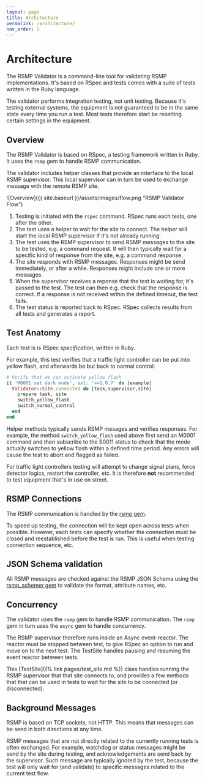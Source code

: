 ```yaml
---
layout: page
title: Architecture
permalink: /architecture/
nav_order: 1
---
```


# Architecture
The RSMP Validator is a command-line tool for validating RSMP implementations. It's based on RSpec and tests comes with a suite of tests written in the Ruby language.

The validator performs integration testing, not unit testing. Because it's testing external systems, the equipment is not guaranteed to be in the same state every time you run a test. Most tests therefore start be resetting certain settings in the equipment.

## Overview
The RSMP Validator is based on RSpec, a testing framework written in Ruby. It uses the `rsmp` gem to handle RSMP communication.

The validator includes helper classes that provide an interface to the local RSMP supervisor. This local supervisor can in turn be used to exchange message with the remote RSMP site.

![Overview]({{ site.baseurl }}/assets/images/flow.png "RSMP Validator Flow")


1. Testing is initiated with the `rspec` command. RSpec runs each tests, one after the other.
2. The test uses a helper to wait for the site to connect. The helper will start the local RSMP supervisor if it's not already running.
3. The test uses the RSMP supervisor to send RSMP messages to the site to be tested, e.g. a command request. It will then typically wait for a specific kind of response from the site, e.g. a command response.
4. The site responds with RSMP messages. Responses might be send immediately, or after a while. Responses might include one or more messages.
5. When the supervisor receives a reponse that the test is waiting for, it's passed to the test. The test can then e.g. check that the response is correct. If a response is not received within the defined timeout, the test fails.
6. The test status is reported back to RSpec. RSpec collects results from all tests and generates a report.

## Test Anatomy
Each test is is RSpec _specification_, written in Ruby.

For example, this test verifies that a traffic light controller can be put into yellow flash, and afterwards be but back to normal control:

```ruby
# Verify that we can activate yellow flash
it 'M0001 set dark mode', sxl: '>=1.0.7' do |example|
  Validator::Site.connected do |task,supervisor,site|
    prepare task, site
    switch_yellow_flash
    switch_normal_control
  end
end
```

Helper methods typically sends RSMP mesages and verifies responses. For example, the method `switch_yellow_flash` used above first send an M0001 command and then subscribe to the S0011 status to check that the mode actually switches to yellow flash within a defined time period. Any errors will cause the test to abort and flagged as failed.

For traffic light controllers testing will attempt to change signal plans, force detector logics, restart the controller, etc. It is therefore **not** recommended to test equipment that's in use on street.

## RSMP Connections
The RSMP communication is handled by the [rsmp gem](https://github.com/rsmp-nordic/rsmp).

To speed up testing, the connection will be kept open across tests when possible. However, each tests can specify whether the connection must be closed and reestablished before the test is run. This is useful when testing connection sequence, etc.

## JSON Schema validation
All RSMP messages are checked against the RSMP JSON Schema using the [rsmp_schemer gem](https://github.com/rsmp-nordic/rsmp_schemer) to validate the format, attribute names, etc.

## Concurrency
The validator uses the `rsmp` gem to handle RSMP communication. The `rsmp` gem in turn uses the `async` gem to handle concurrency.

The RSMP supervisor therefore runs inside an Async event-reactor. The reactor must be stopped between test, to give RSpec an option to run and move on to the next test. The TestSite handles pausing and resuming the event reactor between tests.

This [TestSite]({% link pages/test_site.md %}) class handles running the RSMP supervisor that that site connects to, and provides a few methods that that can be used in tests to wait for the site to be connected (or disconnected).

## Background Messages
RSMP is based on TCP sockets, not HTTP. This means that messages can be send in both directions at any time. 

RSMP messages that are not directly related to the currently running tests is often exchanged. For example, watchdog or status messages might be send by the site during testing, and acknowledgements are send back by the supervisor. Such message are typically ignored by the test, because the test will only wait for (and validate) to specific messages related to the current test flow.

